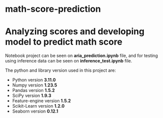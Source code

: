 # math-score-prediction

# Analyzing scores and developing model to predict math score

Notebook project can be seen on <b>aria_prediction.ipynb</b> file, and for testing using inference data can be seen on <b>inference_test.ipynb</b> file.

The python and library version used in this project are:
<ul>
    <li>Python version <b>3.11.0</b></li>
    <li>Numpy version <b>1.23.5</b></li>
    <li>Pandas version <b>1.5.2</b></li>
    <li>SciPy version <b>1.9.3</b></li>
    <li>Feature-engine version <b>1.5.2</b></li>
    <li>Scikit-Learn version <b>1.2.0</b></li>
    <li>Seaborn version <b>0.12.1</b></li>
</ul>
